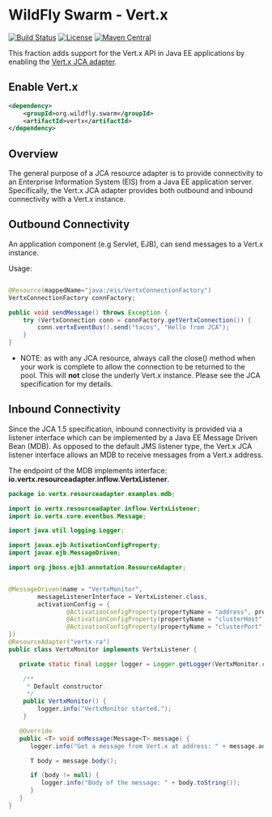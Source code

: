 # WildFly Swarm - Vert.x

[![Build Status](https://projectodd.ci.cloudbees.com/buildStatus/icon?job=wildfly-swarm-vertx)](https://projectodd.ci.cloudbees.com/job/wildfly-swarm-vertx)
[![License](https://img.shields.io/:license-Apache2-blue.svg)](http://www.apache.org/licenses/LICENSE-2.0)
[![Maven Central](https://maven-badges.herokuapp.com/maven-central/org.wildfly.swarm/vertx/badge.svg)](https://maven-badges.herokuapp.com/maven-central/org.wildfly.swarm/vertx)

This fraction adds support for the Vert.x API in Java EE applications by enabling the [Vert.x JCA adapter](https://github.com/vert-x3/vertx-jca).

## Enable Vert.x

````xml 
<dependency>
    <groupId>org.wildfly.swarm</groupId>
    <artifactId>vertx</artifactId>
</dependency>
````

Overview
--------

The general purpose of a JCA resource adapter is to provide connectivity to an Enterprise Information System (EIS) from a Java EE application server. Specifically, the Vert.x JCA adapter provides both outbound and inbound connectivity with a Vert.x instance.

Outbound Connectivity
---------------------

An application component (e.g Servlet, EJB), can send messages to a Vert.x instance.

Usage:

````java

@Resource(mappedName="java:/eis/VertxConnectionFactory")
VertxConnectionFactory connFactory;

public void sendMessage() throws Exception { 
    try (VertxConnection conn = connFactory.getVertxConnection()) {
        conn.vertxEventBus().send("tacos", "Hello from JCA");
    }
}
````

   * NOTE: as with any JCA resource, always call the close() method when your work is complete to allow the connection to be returned to the pool. This will **not** close the underly Vert.x instance. Please see the JCA specification for my details.

Inbound Connectivity
--------------------

Since the JCA 1.5 specification, inbound connectivity is provided via a listener interface which can be implemented by a Java EE Message Driven Bean (MDB). As opposed to the default JMS listener type, the Vert.x JCA listener interface allows an MDB to receive messages from a Vert.x address.

The endpoint of the MDB implements interface: <b>io.vertx.resourceadapter.inflow.VertxListener</b>.

````java
package io.vertx.resourceadapter.examples.mdb;

import io.vertx.resourceadapter.inflow.VertxListener;
import io.vertx.core.eventbus.Message;

import java.util.logging.Logger;

import javax.ejb.ActivationConfigProperty;
import javax.ejb.MessageDriven;

import org.jboss.ejb3.annotation.ResourceAdapter;


@MessageDriven(name = "VertxMonitor",
        messageListenerInterface = VertxListener.class,
        activationConfig = {
                @ActivationConfigProperty(propertyName = "address", propertyValue = "tacos"),
                @ActivationConfigProperty(propertyName = "clusterHost", propertyValue = "localhost"),
                @ActivationConfigProperty(propertyName = "clusterPort", propertyValue = "0"),
})
@ResourceAdapter("vertx-ra")
public class VertxMonitor implements VertxListener {

   private static final Logger logger = Logger.getLogger(VertxMonitor.class.getName());

    /**
     * Default constructor.
     */
    public VertxMonitor() {
        logger.info("VertxMonitor started.");
    }

   @Override
   public <T> void onMessage(Message<T> message) {
      logger.info("Get a message from Vert.x at address: " + message.address());

      T body = message.body();

      if (body != null) {
         logger.info("Body of the message: " + body.toString());
      }
   }
}

````
